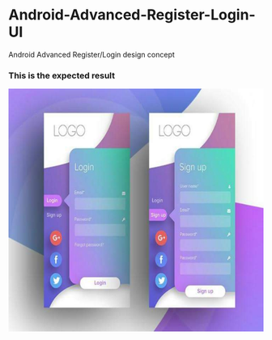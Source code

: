 # Android-Advanced-Register-Login-UI
Android Advanced Register/Login design concept

### This is the expected result

<img src="/screenshots/expected_result.jpg" width="720" height="480">

